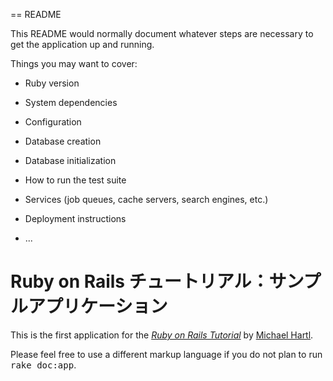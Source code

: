 == README

This README would normally document whatever steps are necessary to get the
application up and running.

Things you may want to cover:

* Ruby version

* System dependencies

* Configuration

* Database creation

* Database initialization

* How to run the test suite

* Services (job queues, cache servers, search engines, etc.)

* Deployment instructions

* ...


# Ruby on Rails チュートリアル：サンプルアプリケーション

This is the first application for the
[*Ruby on Rails Tutorial*](http://railstutorial.jp/)
by [Michael Hartl](http://michaelhartl.com/).


Please feel free to use a different markup language if you do not plan to run
<tt>rake doc:app</tt>.
